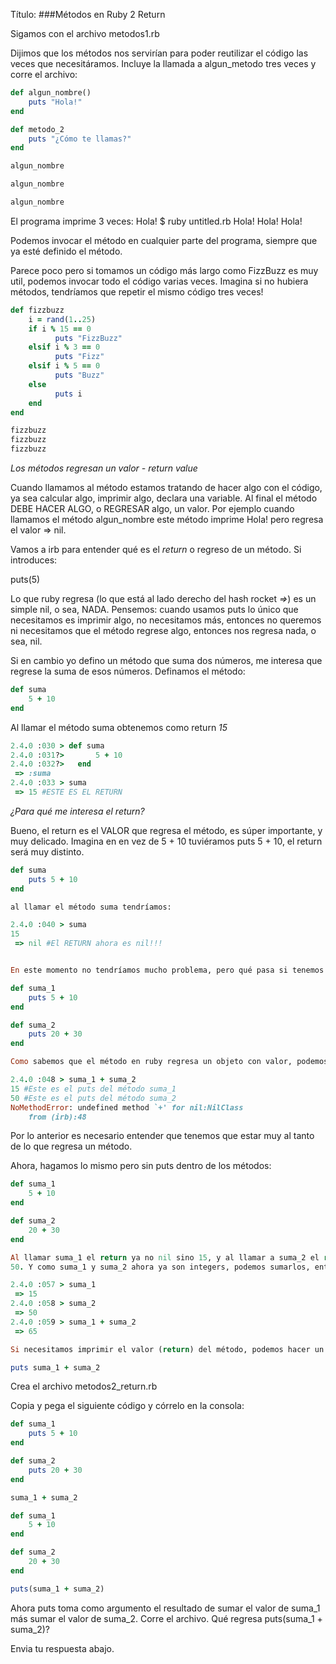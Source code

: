 Título:
###Métodos en Ruby 2 Return

Sigamos con el archivo metodos1.rb

Dijimos que los métodos nos servirían para poder reutilizar el código las veces que necesitáramos. Incluye la llamada a algun_metodo tres veces y corre el archivo:

```ruby
def algun_nombre()
    puts "Hola!"
end

def metodo_2
    puts "¿Cómo te llamas?"
end

algun_nombre

algun_nombre

algun_nombre
```
El programa imprime 3 veces: Hola!
$ ruby untitled.rb
Hola!
Hola!
Hola!

Podemos invocar el método en cualquier parte del programa, siempre que ya esté definido el método.

Parece poco pero si tomamos un código más largo como FizzBuzz es muy util, podemos invocar todo el código varias veces. Imagina si no hubiera métodos, tendríamos que repetir el mismo código tres veces!
```ruby
def fizzbuzz
    i = rand(1..25)
    if i % 15 == 0
          puts "FizzBuzz"
    elsif i % 3 == 0
          puts "Fizz"
    elsif i % 5 == 0
          puts "Buzz"
    else
          puts i
    end
end

fizzbuzz
fizzbuzz
fizzbuzz
```

*Los métodos regresan un valor - return value*

Cuando llamamos al método estamos tratando de hacer algo con el código, ya sea calcular algo, imprimir algo, declara una variable. Al final el método DEBE HACER ALGO, o REGRESAR algo, un valor. Por ejemplo cuando llamamos el método algun_nombre este método imprime Hola! pero regresa el valor => nil. 

Vamos a irb para entender qué es el *return* o regreso de un método. Si introduces:

puts(5)

Lo que ruby regresa (lo que está al lado derecho del hash rocket *=>*) es un simple nil, o sea, NADA. Pensemos: cuando usamos puts lo único que necesitamos es imprimir algo, no necesitamos más, entonces no queremos ni necesitamos que el método regrese algo, entonces nos regresa nada, o sea, nil.

Si en cambio yo defino un método que suma dos números, me interesa que regrese la suma de esos números. Definamos el método:

```ruby 
def suma
    5 + 10
end
```
Al llamar el método suma obtenemos como return *15*
```ruby
2.4.0 :030 > def suma
2.4.0 :031?>       5 + 10
2.4.0 :032?>   end
 => :suma
2.4.0 :033 > suma
 => 15 #ESTE ES EL RETURN
```

*¿Para qué me interesa el return?*

Bueno, el return es el VALOR que regresa el método, es súper importante, y muy delicado. Imagina en en vez de 5 + 10 tuviéramos puts 5 + 10, el return será muy distinto.

```ruby
def suma
    puts 5 + 10
end

al llamar el método suma tendríamos:

2.4.0 :040 > suma
15
 => nil #El RETURN ahora es nil!!!


En este momento no tendríamos mucho problema, pero qué pasa si tenemos dos métodos:

def suma_1
    puts 5 + 10
end

def suma_2
    puts 20 + 30
end

Como sabemos que el método en ruby regresa un objeto con valor, podemos sumar suma_1 y suma_2, pero al hacer esto nos dirá que encuentra un error porque el valor de suma_1 es nil (nada o vacíó), y nil no puede sumarse, como sumar nil + (lo que sea) no tiene sentido entonces Ruby manda error.

2.4.0 :048 > suma_1 + suma_2
15 #Este es el puts del método suma_1
50 #Este es el puts del método suma_2
NoMethodError: undefined method `+' for nil:NilClass
    from (irb):48
```

Por lo anterior es necesario entender que tenemos que estar muy al tanto de lo que regresa un método.

Ahora, hagamos lo mismo pero sin puts dentro de los métodos:

```ruby
def suma_1
    5 + 10
end

def suma_2
    20 + 30
end

Al llamar suma_1 el return ya no nil sino 15, y al llamar a suma_2 el return es
50. Y como suma_1 y suma_2 ahora ya son integers, podemos sumarlos, entonces suma_1 + suma_2 nos regresa otro numero. 

2.4.0 :057 > suma_1
 => 15
2.4.0 :058 > suma_2
 => 50
2.4.0 :059 > suma_1 + suma_2
 => 65

Si necesitamos imprimir el valor (return) del método, podemos hacer un puts o un p a la llamada.

puts suma_1 + suma_2
```

Crea el archivo metodos2_return.rb 

Copia y pega el siguiente código y córrelo en la consola:

```ruby
def suma_1
    puts 5 + 10
end

def suma_2
    puts 20 + 30
end

suma_1 + suma_2

def suma_1
    5 + 10
end

def suma_2
    20 + 30
end

puts(suma_1 + suma_2)
```

Ahora puts toma como argumento el resultado de sumar el valor de suma_1 más sumar el valor de suma_2. Corre el archivo. Qué regresa puts(suma_1 + suma_2)?

Envia tu respuesta abajo.












